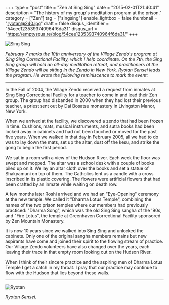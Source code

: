+++
type = "post"
title = "Zen at Sing Sing"
date = "2015-02-01T21:40:41"
description = "The history of my group's meditation program at the prison."
category = ["Zen"]
tag = ["singsing"]
enable_lightbox = false
thumbnail = "ryotan@240.jpg"
draft = false
disqus_identifier = "54cee1235393740964f6da31"
disqus_url = "https://emptysqua.re/blog/54cee1235393740964f6da31/"
+++

<p><img style="display:block; margin-left:auto; margin-right:auto;" src="sing-sing.jpg" alt="Sing Sing" title="Sing Sing" /></p>
<p><em>February 7 marks the 10th anniversary of the Village Zendo's program at Sing Sing Correctional Facility, which I help coordinate. On the 7th, the Sing Sing group will hold an all-day meditation retreat, and practitioners at the Village Zendo will be sitting in the Zendo in New York. Ryotan Sensei leads the program. He wrote the following reminiscence to mark the event:</em></p>
<hr />
<p>In the Fall of 2004, the Village Zendo received a request from inmates at Sing Sing Correctional Facility for a teacher to come in and lead their Zen group. The group had disbanded in 2000 when they had lost their previous teacher, a priest sent out by Dai Bosatsu monastery in Livingston Manor, New York.</p>
<p>When we arrived at the facility, we discovered a zendo that had been frozen in time. Cushions, mats, musical instruments, and sutra books had been locked away in cabinets and had not been touched or moved for the past five years. When we walked in that day in February 2005, all we had to do was to lay down the mats, set up the altar, dust off the kesu, and strike the gong to begin the first period.</p>
<p>We sat in a room with a view of the Hudson River. Each week the floor was swept and mopped. The altar was a school desk with a couple of books piled up on it. We lay an altar cloth over the books and set a statue of Shakyamuni on top of them. The Catholics lent us a candle with a cross inscribed in its plastic covering. The flowers were artificial flowers that had been crafted by an inmate while waiting on death row.</p>
<p>A few months later Roshi arrived and we had an "Eye-Opening" ceremony at the new temple. We called it "Dharma Lotus Temple", combining the names of the two prison temples where our members had previously practiced: "Dharma Song", which was the old Sing Sing sangha of the '90s, and "Fire Lotus", the temple at Greenhaven Correctional Facility sponsored by Zen Mountain Monastery.</p>
<p>It is now 10 years since we walked into Sing Sing and unlocked the cabinets. Only one of the original sangha members remains but new aspirants have come and joined their spirit to the flowing stream of practice. Our Village Zendo volunteers have also changed over the years, each leaving their trace in that empty room looking out on the Hudson River.</p>
<p>When I think of their sincere practice and the aspiring men of Dharma Lotus Temple I get a catch in my throat. I pray that our practice may continue to flow with the Hudson that lies beyond these walls.</p>
<hr />
<p><img style="display:block; margin-left:auto; margin-right:auto;" src="ryotan.jpg" alt="Ryotan" title="Ryotan" /></p>
<p><em>Ryotan Sensei.</em></p>
